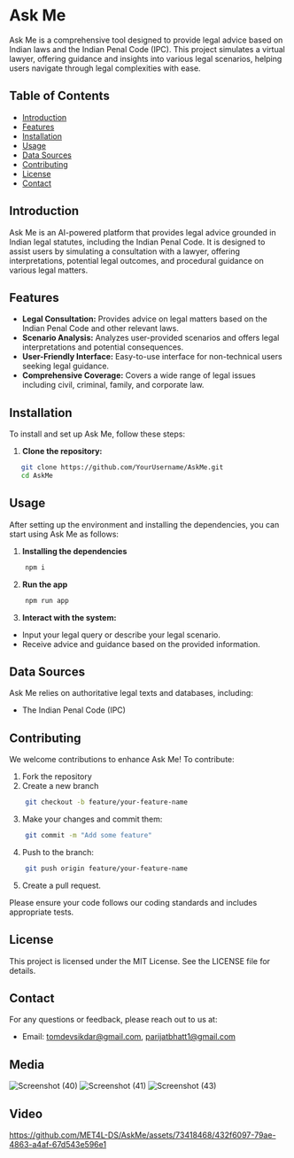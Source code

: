 # Ask Me

Ask Me is a comprehensive tool designed to provide legal advice based on Indian laws and the Indian Penal Code (IPC). This project simulates a virtual lawyer, offering guidance and insights into various legal scenarios, helping users navigate through legal complexities with ease.

## Table of Contents

-   [Introduction](#introduction)
-   [Features](#features)
-   [Installation](#installation)
-   [Usage](#usage)
-   [Data Sources](#data-sources)
-   [Contributing](#contributing)
-   [License](#license)
-   [Contact](#contact)

## Introduction

Ask Me is an AI-powered platform that provides legal advice grounded in Indian legal statutes, including the Indian Penal Code. It is designed to assist users by simulating a consultation with a lawyer, offering interpretations, potential legal outcomes, and procedural guidance on various legal matters.

## Features

-   **Legal Consultation:** Provides advice on legal matters based on the Indian Penal Code and other relevant laws.
-   **Scenario Analysis:** Analyzes user-provided scenarios and offers legal interpretations and potential consequences.
-   **User-Friendly Interface:** Easy-to-use interface for non-technical users seeking legal guidance.
-   **Comprehensive Coverage:** Covers a wide range of legal issues including civil, criminal, family, and corporate law.

## Installation

To install and set up Ask Me, follow these steps:

1. **Clone the repository:**

```bash
   git clone https://github.com/YourUsername/AskMe.git
   cd AskMe
```

## Usage

After setting up the environment and installing the dependencies, you can start using Ask Me as follows:

1. **Installing the dependencies**

```bash
    npm i
```

2. **Run the app**

```bash
    npm run app
```

3. **Interact with the system:**

-   Input your legal query or describe your legal scenario.
-   Receive advice and guidance based on the provided information.

## Data Sources

Ask Me relies on authoritative legal texts and databases, including:

-   The Indian Penal Code (IPC)

## Contributing

We welcome contributions to enhance Ask Me! To contribute:

1. Fork the repository
2. Create a new branch

```bash
    git checkout -b feature/your-feature-name
```

3. Make your changes and commit them:

```bash
    git commit -m "Add some feature"
```

4. Push to the branch:

```bash
    git push origin feature/your-feature-name
```

5. Create a pull request.

Please ensure your code follows our coding standards and includes appropriate tests.

## License

This project is licensed under the MIT License. See the LICENSE file for details.

## Contact

For any questions or feedback, please reach out to us at:

-   Email: tomdevsikdar@gmail.com, parijatbhatt1@gmail.com

## Media
![Screenshot (40)](https://github.com/MET4L-DS/AskMe/assets/73418468/5a4b0e9c-c007-49b4-be92-cdfce219b7ee)
![Screenshot (41)](https://github.com/MET4L-DS/AskMe/assets/73418468/9359da3e-0f07-4b21-a9e7-7f9dace6e357)
![Screenshot (43)](https://github.com/MET4L-DS/AskMe/assets/73418468/e4c2ba05-3a9c-47bf-821a-320b0e7fd877)

## Video
https://github.com/MET4L-DS/AskMe/assets/73418468/432f6097-79ae-4863-a4af-67d543e596e1

